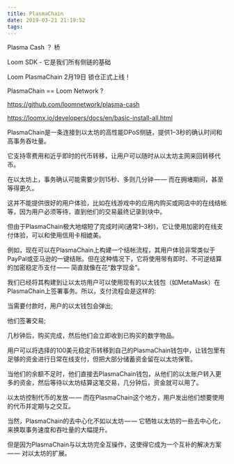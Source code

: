 ```yaml
---
title: PlasmaChain  
date: 2019-03-21 21:19:52
tags:
---
```


Plasma Cash ？  桥 

Loom SDK - 它是我们所有侧链的基础
 


Loom  PlasmaChain  2月19日 锁仓正式上线！ 

PlasmaChain == Loom Network ?

https://github.com/loomnetwork/plasma-cash

https://loomx.io/developers/docs/en/basic-install-all.html


PlasmaChain是一条连接到以太坊的高性能DPoS侧链，提供1–3秒的确认时间和高事务吞吐量。



它支持零费用和近乎即时的代币转移，让用户可以随时从以太坊主网来回转移代币。

在以太坊上，事务确认可能需要少则15秒、多则几分钟 — — 而在拥堵期间，甚至等得更久。



这并不能提供很好的用户体验，比如在线游戏中的应用内购买或网店中的在线结帐等，因为用户必须等待，直到他们的交易最终记录到块中。



但由于PlasmaChain极大地缩短了完成时间(通常1–3秒)，它让使用加密的在线支付体验，可以和使用信用卡相媲美。



例如，现在可以在PlasmaChain上构建一个结帐流程，其用户体验非常类似于PayPal或亚马逊的一键结账。但在这种情况下，它将使用带有即时、不可逆结算的加密稳定币支付 — — 简直就像在花“数字现金”。



我们已经将其构建到让以太坊用户可以使用现有的以太钱包（如MetaMask）在PlasmaChain上签署事务。所以，支付流程会是这样的:



当需要付款时，用户的以太钱包会弹出;

他们签署交易;

几秒钟后，购买完成，然后他们会立即收到已购买的数字物品。

用户可以将选择的100美元稳定币转移到自己的PlasmaChain钱包中，让钱包里有足够的资金进行日常在线支付，但把大部分储蓄资金留在以太坊保管。



当他们的余额不足时，他们直接去PlasmaChain钱包，从他们的以太账户转入更多的资金，然后等待以太坊结算这笔交易，几分钟后，资金就可以用了。



以太坊控制代币的发放 — — 而在PlasmaChain这个地方，用户发出他们想要使用的代币并定期与之交互。




当然，PlasmaChain的去中心化不如以太坊 — — 它牺牲以太坊的一些去中心化，来换取事务速度和吞吐量的大幅提升。

但是因为PlasmaChain与以太坊完全互操作，这使得它成为一个互补的解决方案 — — 对以太坊的扩展。



